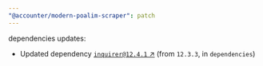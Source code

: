 ```yaml
---
"@accounter/modern-poalim-scraper": patch
---
```

dependencies updates:
  - Updated dependency [`inquirer@12.4.1` ↗︎](https://www.npmjs.com/package/inquirer/v/12.4.1) (from `12.3.3`, in `dependencies`)
